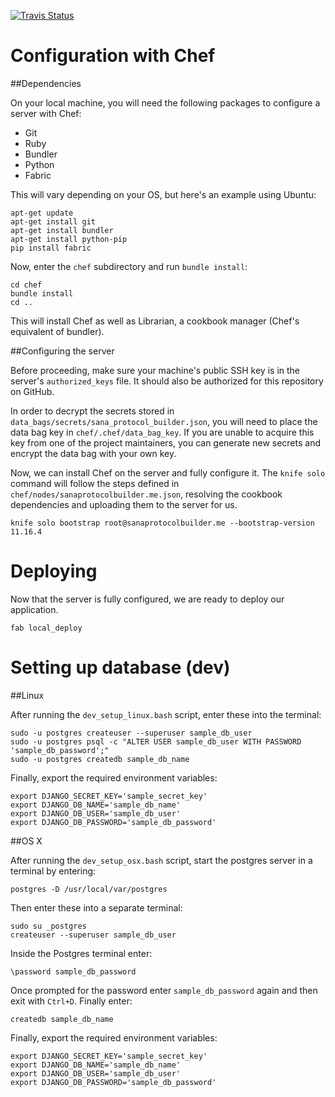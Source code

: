 [![Travis Status](https://travis-ci.org/SanaMobile/sana.protocol_builder.svg?branch=master)](https://travis-ci.org/SanaMobile/sana.protocol_builder)

Configuration with Chef
=======================

##Dependencies

On your local machine, you will need the following packages to configure a server with Chef:

- Git
- Ruby
- Bundler
- Python
- Fabric

This will vary depending on your OS, but here's an example using Ubuntu:

```shell
apt-get update
apt-get install git
apt-get install bundler
apt-get install python-pip
pip install fabric
```

Now, enter the `chef` subdirectory and run `bundle install`:

```shell
cd chef
bundle install
cd ..
```

This will install Chef as well as Librarian, a cookbook manager (Chef's equivalent of bundler).

##Configuring the server

Before proceeding, make sure your machine's public SSH key is in the server's `authorized_keys` file. It should also be authorized for this repository on GitHub.

In order to decrypt the secrets stored in `data_bags/secrets/sana_protocol_builder.json`, you will need to place the data bag key in `chef/.chef/data_bag_key`. If you are unable to acquire this key from one of the project maintainers, you can generate new secrets and encrypt the data bag with your own key.

Now, we can install Chef on the server and fully configure it. The `knife solo` command will follow the steps defined in `chef/nodes/sanaprotocolbuilder.me.json`, resolving the cookbook dependencies and uploading them to the server for us.

```shell
knife solo bootstrap root@sanaprotocolbuilder.me --bootstrap-version 11.16.4
```

Deploying
=========

Now that the server is fully configured, we are ready to deploy our application.

```shell
fab local_deploy
```

Setting up database (dev)
===

##Linux

After running the `dev_setup_linux.bash` script, enter these into the terminal:

```
sudo -u postgres createuser --superuser sample_db_user
sudo -u postgres psql -c "ALTER USER sample_db_user WITH PASSWORD 'sample_db_password';"
sudo -u postgres createdb sample_db_name
```

Finally, export the required environment variables:

```
export DJANGO_SECRET_KEY='sample_secret_key'
export DJANGO_DB_NAME='sample_db_name'
export DJANGO_DB_USER='sample_db_user'
export DJANGO_DB_PASSWORD='sample_db_password'
```

##OS X


After running the `dev_setup_osx.bash` script, start the postgres server in a terminal by entering:

```
postgres -D /usr/local/var/postgres
```
Then enter these into a separate terminal:

```
sudo su _postgres
createuser --superuser sample_db_user
```

Inside the Postgres terminal enter:

```
\password sample_db_password
```

Once prompted for the password enter `sample_db_password` again and then exit with `Ctrl+D`. Finally enter:

```
createdb sample_db_name
```

Finally, export the required environment variables:

```
export DJANGO_SECRET_KEY='sample_secret_key'
export DJANGO_DB_NAME='sample_db_name'
export DJANGO_DB_USER='sample_db_user'
export DJANGO_DB_PASSWORD='sample_db_password'
```
